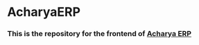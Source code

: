 # AcharyaERP

### This is the repository for the frontend of [Acharya ERP](https://main--benevolent-fox-2fa949.netlify.app)
